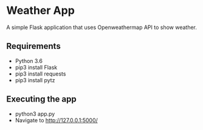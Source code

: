 # Weather App

A simple Flask application that uses Openweathermap API to show weather.

## Requirements

- Python 3.6
- pip3 install Flask
- pip3 install requests
- pip3 install pytz


## Executing the app

- python3 app.py
- Navigate to http://127.0.0.1:5000/
